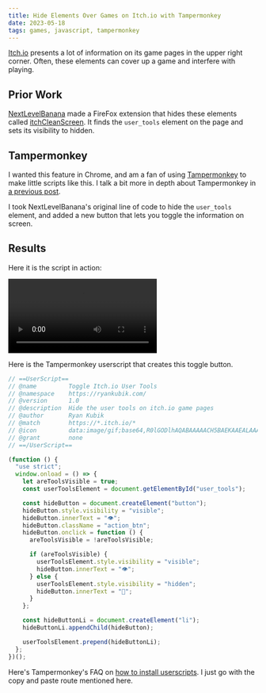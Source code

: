 ```yaml
---
title: Hide Elements Over Games on Itch.io with Tampermonkey
date: 2023-05-18
tags: games, javascript, tampermonkey
---
```


[Itch.io](https://itch.io) presents a lot of information on its game pages in the upper right corner. Often, these elements can cover up a game and interfere with playing.

## Prior Work

[NextLevelBanana](https://nextlevelbanana.itch.io/) made a FireFox extension that hides these elements called [itchCleanScreen](https://github.com/nextlevelbanana/itchCleanScreen). It finds the `user_tools` element on the page and sets its visibility to hidden.

## Tampermonkey

I wanted this feature in Chrome, and am a fan of using [Tampermonkey](https://www.tampermonkey.net/) to make little scripts like this. I talk a bit more in depth about Tampermonkey in [a previous post](/blog/remove-twitter-distractions).

I took NextLevelBanana's original line of code to hide the `user_tools` element, and added a new button that lets you toggle the information on screen.

## Results

Here it is the script in action:

<Video>
  <source src="./toggle-itch-user-tools.mp4" type="video/mp4" />
</Video>

Here is the Tampermonkey userscript that creates this toggle button.

```js
// ==UserScript==
// @name         Toggle Itch.io User Tools
// @namespace    https://ryankubik.com/
// @version      1.0
// @description  Hide the user tools on itch.io game pages
// @author       Ryan Kubik
// @match        https://*.itch.io/*
// @icon         data:image/gif;base64,R0lGODlhAQABAAAAACH5BAEKAAEALAAAAAABAAEAAAICTAEAOw==
// @grant        none
// ==/UserScript==

(function () {
  "use strict";
  window.onload = () => {
    let areToolsVisible = true;
    const userToolsElement = document.getElementById("user_tools");

    const hideButton = document.createElement("button");
    hideButton.style.visibility = "visible";
    hideButton.innerText = "👁️";
    hideButton.className = "action_btn";
    hideButton.onclick = function () {
      areToolsVisible = !areToolsVisible;

      if (areToolsVisible) {
        userToolsElement.style.visibility = "visible";
        hideButton.innerText = "👁️";
      } else {
        userToolsElement.style.visibility = "hidden";
        hideButton.innerText = "🙈";
      }
    };

    const hideButtonLi = document.createElement("li");
    hideButtonLi.appendChild(hideButton);

    userToolsElement.prepend(hideButtonLi);
  };
})();
```

Here's Tampermonkey's FAQ on [how to install userscripts](https://www.tampermonkey.net/faq.php?locale=en#Q102). I just go with the copy and paste route mentioned here.
